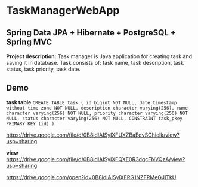 # TaskManagerWebApp 
## Spring Data JPA + Hibernate + PostgreSQL + Spring MVC
**Project description:** Task manager is Java application for creating task and saving it in database. Task consists of: task name, task description, task status, task priority, task date.

## Demo

**task table**
`CREATE TABLE task
(
  id bigint NOT NULL,
  date timestamp without time zone NOT NULL,
  description character varying(256),
  name character varying(256) NOT NULL,
  priority character varying(256) NOT NULL,
  status character varying(256) NOT NULL,
  CONSTRAINT task_pkey PRIMARY KEY (id)
)`

https://drive.google.com/file/d/0B8idIAISylXFUXZBaEdvSGhielk/view?usp=sharing

**view**
https://drive.google.com/file/d/0B8idIAISylXFQXE0R3dqcFNVQzA/view?usp=sharing

https://drive.google.com/open?id=0B8idIAISylXFRG1NZFRMeGJITkU



